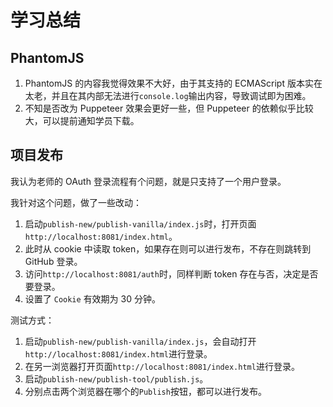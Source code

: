 # 学习总结

## PhantomJS

1. PhantomJS 的内容我觉得效果不大好，由于其支持的 ECMAScript 版本实在太老，并且在其内部无法进行`console.log`输出内容，导致调试即为困难。
2. 不知是否改为 Puppeteer 效果会更好一些，但 Puppeteer 的依赖似乎比较大，可以提前通知学员下载。

## 项目发布

我认为老师的 OAuth 登录流程有个问题，就是只支持了一个用户登录。

我针对这个问题，做了一些改动：

1. 启动`publish-new/publish-vanilla/index.js`时，打开页面`http://localhost:8081/index.html`。
2. 此时从 cookie 中读取 token，如果存在则可以进行发布，不存在则跳转到 GitHub 登录。
3. 访问`http://localhost:8081/auth`时，同样判断 token 存在与否，决定是否要登录。
4. 设置了 `Cookie` 有效期为 30 分钟。

测试方式：

1. 启动`publish-new/publish-vanilla/index.js`，会自动打开`http://localhost:8081/index.html`进行登录。
2. 在另一浏览器打开页面`http://localhost:8081/index.html`进行登录。
3. 启动`publish-new/publish-tool/publish.js`。
4. 分别点击两个浏览器在哪个的`Publish`按钮，都可以进行发布。
